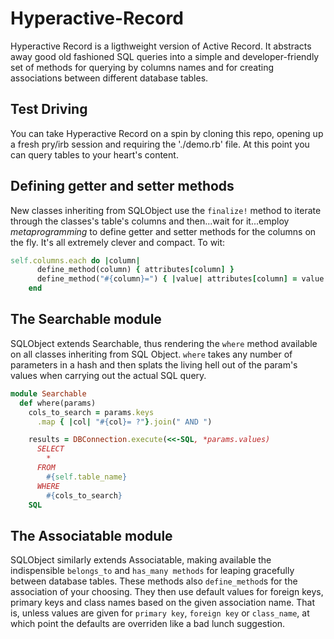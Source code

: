 # Hyperactive-Record
Hyperactive Record is a ligthweight version of Active Record. It abstracts away good old fashioned SQL queries into a simple and developer-friendly set of methods for querying by columns names and for creating associations between different database tables.

## Test Driving
You can take Hyperactive Record on a spin by cloning this repo, opening up a fresh pry/irb session and requiring the './demo.rb' file. At this point you can query tables to your heart's content.

## Defining getter and setter methods
New classes inheriting from SQLObject use the `finalize!` method to iterate through the classes's table's columns and then...wait for it...employ *metaprogramming* to define getter and setter methods for the columns on the fly. It's all extremely clever and compact. To wit:

```ruby
self.columns.each do |column|
      define_method(column) { attributes[column] }
      define_method("#{column}=") { |value| attributes[column] = value }
    end
```

## The Searchable module
SQLObject extends Searchable, thus rendering the `where` method available on all classes inheriting from SQL Object. `where` takes any number of parameters in a hash and then splats the living hell out of the param's values when carrying out the actual SQL query.

```ruby
module Searchable
  def where(params)
    cols_to_search = params.keys
      .map { |col| "#{col}= ?"}.join(" AND ")

    results = DBConnection.execute(<<-SQL, *params.values)
      SELECT
        *
      FROM
        #{self.table_name}
      WHERE
        #{cols_to_search}
    SQL
```

## The Associatable module
SQLObject similarly extends Associatable, making available the indispensible `belongs_to` and `has_many methods` for leaping gracefully between database tables. These methods also `define_method`s for the association of your choosing. They then use default values for foreign keys, primary keys and class names based on the given association name. That is, unless values are given for `primary key`, `foreign key` or `class_name`, at which point the defaults are overriden like a bad lunch suggestion.


